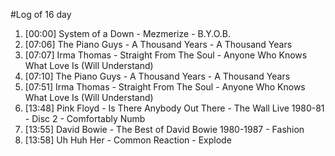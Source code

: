 #Log of 16 day

1. [00:00] System of a Down - Mezmerize - B.Y.O.B.
1. [07:06] The Piano Guys - A Thousand Years - A Thousand Years
1. [07:07] Irma Thomas - Straight From The Soul - Anyone Who Knows What Love Is (Will Understand)
1. [07:10] The Piano Guys - A Thousand Years - A Thousand Years
1. [07:51] Irma Thomas - Straight From The Soul - Anyone Who Knows What Love Is (Will Understand)
1. [13:48] Pink Floyd - Is There Anybody Out There - The Wall Live 1980-81 - Disc 2 - Comfortably Numb
1. [13:55] David Bowie - The Best of David Bowie 1980-1987 - Fashion
1. [13:58] Uh Huh Her - Common Reaction - Explode
